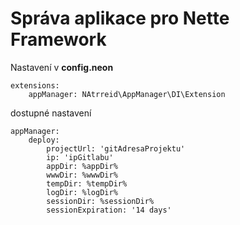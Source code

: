 # Správa aplikace pro Nette Framework

Nastavení v **config.neon**
```neon
extensions:
    appManager: NAtrreid\AppManager\DI\Extension
```

dostupné nastavení
```neon
appManager:
    deploy:
        projectUrl: 'gitAdresaProjektu'
        ip: 'ipGitlabu'
        appDir: %appDir%
        wwwDir: %wwwDir%
        tempDir: %tempDir%
        logDir: %logDir%
        sessionDir: %sessionDir%
        sessionExpiration: '14 days'
```